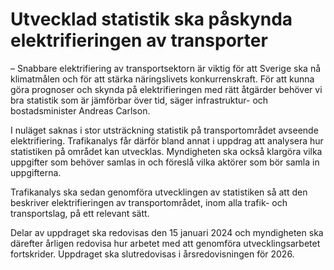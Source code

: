 # Utvecklad statistik ska påskynda elektrifieringen av transporter

– Snabbare elektrifiering av transportsektorn är viktig för att Sverige ska nå klimatmålen och för att stärka näringslivets konkurrenskraft. För att kunna göra prognoser och skynda på elektrifieringen med rätt åtgärder behöver vi bra statistik som är jämförbar över tid, säger infrastruktur\- och bostadsminister Andreas Carlson.

I nuläget saknas i stor utsträckning statistik på transportområdet avseende elektrifiering. Trafikanalys får därför bland annat i uppdrag att analysera hur statistiken på området kan utvecklas. Myndigheten ska också klargöra vilka uppgifter som behöver samlas in och föreslå vilka aktörer som bör samla in uppgifterna.

Trafikanalys ska sedan genomföra utvecklingen av statistiken så att den beskriver elektrifieringen av transportområdet, inom alla trafik\- och transportslag, på ett relevant sätt.

Delar av uppdraget ska redovisas den 15 januari 2024 och myndigheten ska därefter årligen redovisa hur arbetet med att genomföra utvecklingsarbetet fortskrider. Uppdraget ska slutredovisas i årsredovisningen för 2026\.
